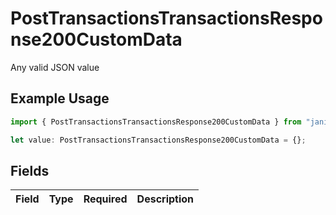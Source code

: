 # PostTransactionsTransactionsResponse200CustomData

Any valid JSON value

## Example Usage

```typescript
import { PostTransactionsTransactionsResponse200CustomData } from "jani-payments/models/operations";

let value: PostTransactionsTransactionsResponse200CustomData = {};
```

## Fields

| Field       | Type        | Required    | Description |
| ----------- | ----------- | ----------- | ----------- |